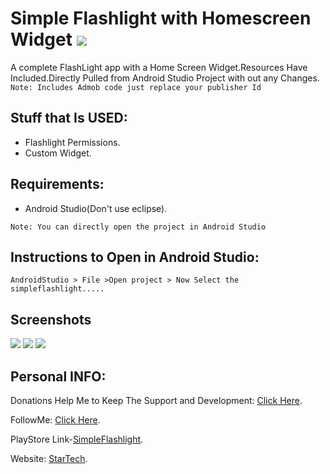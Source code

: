 
# Simple Flashlight with Homescreen Widget  ![](https://travis-ci.org/CodeBreaker444/simpleflashlight-android_flashlight_with_widget.svg?branch=master)
A complete FlashLight app with a Home Screen Widget.Resources Have Included.Directly Pulled from Android Studio Project with out any Changes.
`Note: Includes Admob code just replace your publisher Id`
## Stuff that Is USED:
- Flashlight Permissions.
- Custom Widget.

## Requirements:
- Android Studio(Don't use eclipse).

`Note: You can directly open the project in Android Studio`
## Instructions to Open in Android Studio:
`AndroidStudio > File >Open project > Now Select the simpleflashlight.....`

## Screenshots
![](https://lh3.googleusercontent.com/vQQc72O3YpIxQxJlvVrQlPZSkAaS492QRztbWHuE8JtSfXX8B6NmNaaqxUtYfLU1lurI=h310-rw)  ![](https://lh3.googleusercontent.com/8wZ1720Sr3hcYjgOIcx4diW_xc_ypPp3v_mKB7GWeg2gZhxuatCGYKhqHduVLtV5v2I=h310-rw)   ![](https://lh3.googleusercontent.com/ILwxxWAnHXehHE09gn-EJyEohGzmjgxbZLcNCMdCVS9U4heESWyjrpmg8JkvVqqJ7eDl=h310-rw) 

## Personal INFO:

Donations Help Me to Keep The Support and Development: [Click Here](https://paypal.me/zer0error).

FollowMe: [Click Here](https://facebook.com/zer0error/).

PlayStore Link-[SimpleFlashlight](https://play.google.com/store/apps/details?id=codebreaker.cbflashlight&hl=en).

Website: [StarTech](http://cbstartech.com).

